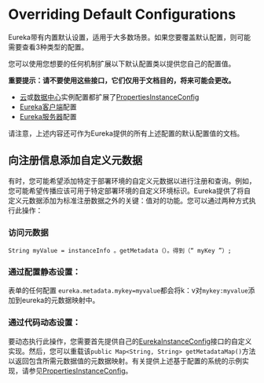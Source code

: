 # Overriding Default Configurations

Eureka带有内置默认设置，适用于大多数场景。如果您要覆盖默认配置，则可能需要查看3种类型的配置。

您可以使用您想要的任何机制扩展以下默认配置类以提供您自己的配置值。

**重要提示：请不要使用这些接口，它们仅用于文档目的，将来可能会更改。**

- [云](https://github.com/Netflix/eureka/blob/master/eureka-client/src/main/java/com/netflix/appinfo/CloudInstanceConfig.java)或[数据中心](https://github.com/Netflix/eureka/blob/master/eureka-client/src/main/java/com/netflix/appinfo/MyDataCenterInstanceConfig.java)实例配置都扩展了[PropertiesInstanceConfig](https://github.com/Netflix/eureka/blob/master/eureka-client/src/main/java/com/netflix/appinfo/PropertiesInstanceConfig.java)
- [Eureka客户端](https://github.com/Netflix/eureka/blob/master/eureka-client/src/main/java/com/netflix/discovery/DefaultEurekaClientConfig.java)配置
- [Eureka服务器](https://github.com/Netflix/eureka/blob/master/eureka-core/src/main/java/com/netflix/eureka/DefaultEurekaServerConfig.java)配置

请注意，上述内容还可作为Eureka提供的所有上述配置的默认配置值的文档。

## 向注册信息添加自定义元数据

有时，您可能希望添加特定于部署环境的自定义元数据以进行注册和查询。例如，您可能希望传播应该可用于特定部署环境的自定义环境标识。Eureka提供了将自定义元数据添加为标准注册数据之外的关键：值对的功能。您可以通过两种方式执行此操作：

### 访问元数据

```
String myValue = instanceInfo 。getMetadata（）。得到（“ myKey ”）;
```

### 通过配置静态设置：

表单的任何配置 `eureka.metadata.mykey=myvalue`都会将k：v对`mykey:myvalue`添加到eureka的元数据映射中。

### 通过代码动态设置：

要动态执行此操作，您需要首先提供自己的[EurekaInstanceConfig](https://github.com/Netflix/eureka/blob/master/eureka-client/src/main/java/com/netflix/appinfo/EurekaInstanceConfig.java)接口的自定义实现。然后，您可以重载该`public Map<String, String> getMetadataMap()`方法以返回包含所需元数据值的元数据映射。有关提供上述基于配置的系统的示例实现，请参见[PropertiesInstanceConfig](https://github.com/Netflix/eureka/blob/master/eureka-client/src/main/java/com/netflix/appinfo/PropertiesInstanceConfig.java)。